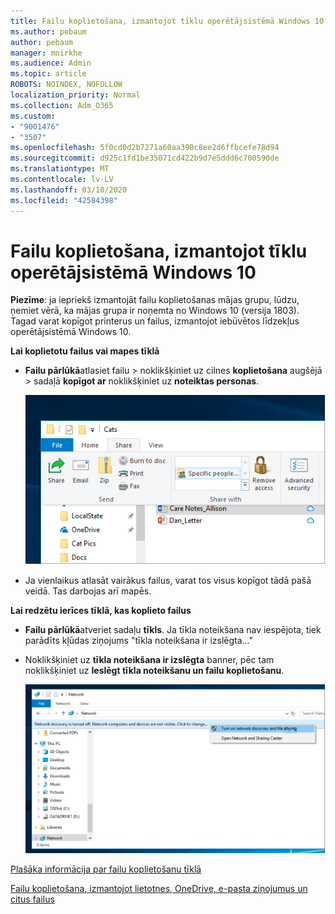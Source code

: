 ```yaml
---
title: Failu koplietošana, izmantojot tīklu operētājsistēmā Windows 10
ms.author: pebaum
author: pebaum
manager: mnirkhe
ms.audience: Admin
ms.topic: article
ROBOTS: NOINDEX, NOFOLLOW
localization_priority: Normal
ms.collection: Adm_O365
ms.custom:
- "9001476"
- "3507"
ms.openlocfilehash: 5f0cd0d2b7271a60aa390c8ee2d6ffbcefe78d94
ms.sourcegitcommit: d925c1fd1be35071cd422b9d7e5ddd6c700590de
ms.translationtype: MT
ms.contentlocale: lv-LV
ms.lasthandoff: 03/10/2020
ms.locfileid: "42584398"
---
```

# <a name="file-sharing-over-a-network-in-windows-10"></a>Failu koplietošana, izmantojot tīklu operētājsistēmā Windows 10

**Piezīme**: ja iepriekš izmantojāt failu koplietošanas mājas grupu, lūdzu, ņemiet vērā, ka mājas grupa ir noņemta no Windows 10 (versija 1803). Tagad varat kopīgot printerus un failus, izmantojot iebūvētos līdzekļus operētājsistēmā Windows 10.

**Lai koplietotu failus vai mapes tīklā**

- **Failu pārlūkā**atlasiet failu > noklikšķiniet uz cilnes **koplietošana** augšējā > sadaļā **kopīgot ar** noklikšķiniet uz **noteiktas personas**.

    ![Koplietot failu ar noteiktām personām.](media/share-with-specific-people.png)
          
- Ja vienlaikus atlasāt vairākus failus, varat tos visus kopīgot tādā pašā veidā. Tas darbojas arī mapēs.

**Lai redzētu ierīces tīklā, kas koplieto failus**

- **Failu pārlūkā**atveriet sadaļu **tīkls**. Ja tīkla noteikšana nav iespējota, tiek parādīts kļūdas ziņojums "tīkla noteikšana ir izslēgta..."

- Noklikšķiniet uz **tīkla noteikšana ir izslēgta** banner, pēc tam noklikšķiniet uz **Ieslēgt tīkla noteikšanu un failu koplietošanu**.

    ![Ieslēdziet tīkla noteikšanu un failu koplietošanu.](media/turn-on-network-discovery.png)

[Plašāka informācija par failu koplietošanu tīklā](https://support.microsoft.com/help/4092694/windows-10-file-sharing-over-a-network)

[Failu koplietošana, izmantojot lietotnes, OneDrive, e-pasta ziņojumus un citus failus](https://support.microsoft.com/help/4027674/windows-10-share-files-in-file-explorer)
